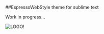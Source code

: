 ##EspressoWebStyle theme for sublime text

Work in progress...

![LOGO!](https://raw.githubusercontent.com/Rasarts/EWS_for_sublime/master/preview.png)